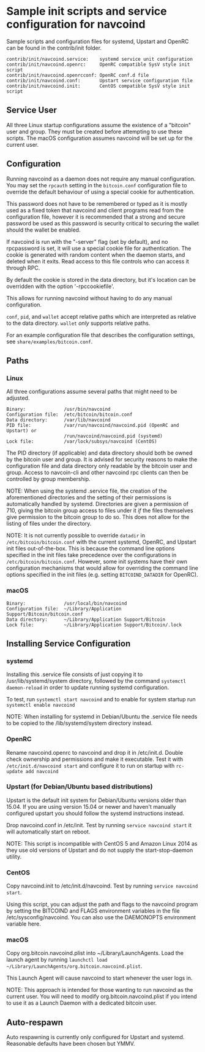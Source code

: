 Sample init scripts and service configuration for navcoind
==========================================================

Sample scripts and configuration files for systemd, Upstart and OpenRC
can be found in the contrib/init folder.

    contrib/init/navcoind.service:    systemd service unit configuration
    contrib/init/navcoind.openrc:     OpenRC compatible SysV style init script
    contrib/init/navcoind.openrcconf: OpenRC conf.d file
    contrib/init/navcoind.conf:       Upstart service configuration file
    contrib/init/navcoind.init:       CentOS compatible SysV style init script

Service User
---------------------------------

All three Linux startup configurations assume the existence of a "bitcoin" user
and group.  They must be created before attempting to use these scripts.
The macOS configuration assumes navcoind will be set up for the current user.

Configuration
---------------------------------

Running navcoind as a daemon does not require any manual configuration. You may
set the `rpcauth` setting in the `bitcoin.conf` configuration file to override
the default behaviour of using a special cookie for authentication.

This password does not have to be remembered or typed as it is mostly used
as a fixed token that navcoind and client programs read from the configuration
file, however it is recommended that a strong and secure password be used
as this password is security critical to securing the wallet should the
wallet be enabled.

If navcoind is run with the "-server" flag (set by default), and no rpcpassword is set,
it will use a special cookie file for authentication. The cookie is generated with random
content when the daemon starts, and deleted when it exits. Read access to this file
controls who can access it through RPC.

By default the cookie is stored in the data directory, but it's location can be overridden
with the option '-rpccookiefile'.

This allows for running navcoind without having to do any manual configuration.

`conf`, `pid`, and `wallet` accept relative paths which are interpreted as
relative to the data directory. `wallet` *only* supports relative paths.

For an example configuration file that describes the configuration settings,
see `share/examples/bitcoin.conf`.

Paths
---------------------------------

### Linux

All three configurations assume several paths that might need to be adjusted.

    Binary:              /usr/bin/navcoind
    Configuration file:  /etc/bitcoin/bitcoin.conf
    Data directory:      /var/lib/navcoind
    PID file:            /var/run/navcoind/navcoind.pid (OpenRC and Upstart) or
                         /run/navcoind/navcoind.pid (systemd)
    Lock file:           /var/lock/subsys/navcoind (CentOS)

The PID directory (if applicable) and data directory should both be owned by the
bitcoin user and group. It is advised for security reasons to make the
configuration file and data directory only readable by the bitcoin user and
group. Access to navcoin-cli and other navcoind rpc clients can then be
controlled by group membership.

NOTE: When using the systemd .service file, the creation of the aforementioned
directories and the setting of their permissions is automatically handled by
systemd. Directories are given a permission of 710, giving the bitcoin group
access to files under it _if_ the files themselves give permission to the
bitcoin group to do so. This does not allow
for the listing of files under the directory.

NOTE: It is not currently possible to override `datadir` in
`/etc/bitcoin/bitcoin.conf` with the current systemd, OpenRC, and Upstart init
files out-of-the-box. This is because the command line options specified in the
init files take precedence over the configurations in
`/etc/bitcoin/bitcoin.conf`. However, some init systems have their own
configuration mechanisms that would allow for overriding the command line
options specified in the init files (e.g. setting `BITCOIND_DATADIR` for
OpenRC).

### macOS

    Binary:              /usr/local/bin/navcoind
    Configuration file:  ~/Library/Application Support/Bitcoin/bitcoin.conf
    Data directory:      ~/Library/Application Support/Bitcoin
    Lock file:           ~/Library/Application Support/Bitcoin/.lock

Installing Service Configuration
-----------------------------------

### systemd

Installing this .service file consists of just copying it to
/usr/lib/systemd/system directory, followed by the command
`systemctl daemon-reload` in order to update running systemd configuration.

To test, run `systemctl start navcoind` and to enable for system startup run
`systemctl enable navcoind`

NOTE: When installing for systemd in Debian/Ubuntu the .service file needs to be copied to the /lib/systemd/system directory instead.

### OpenRC

Rename navcoind.openrc to navcoind and drop it in /etc/init.d.  Double
check ownership and permissions and make it executable.  Test it with
`/etc/init.d/navcoind start` and configure it to run on startup with
`rc-update add navcoind`

### Upstart (for Debian/Ubuntu based distributions)

Upstart is the default init system for Debian/Ubuntu versions older than 15.04. If you are using version 15.04 or newer and haven't manually configured upstart you should follow the systemd instructions instead.

Drop navcoind.conf in /etc/init.  Test by running `service navcoind start`
it will automatically start on reboot.

NOTE: This script is incompatible with CentOS 5 and Amazon Linux 2014 as they
use old versions of Upstart and do not supply the start-stop-daemon utility.

### CentOS

Copy navcoind.init to /etc/init.d/navcoind. Test by running `service navcoind start`.

Using this script, you can adjust the path and flags to the navcoind program by
setting the BITCOIND and FLAGS environment variables in the file
/etc/sysconfig/navcoind. You can also use the DAEMONOPTS environment variable here.

### macOS

Copy org.bitcoin.navcoind.plist into ~/Library/LaunchAgents. Load the launch agent by
running `launchctl load ~/Library/LaunchAgents/org.bitcoin.navcoind.plist`.

This Launch Agent will cause navcoind to start whenever the user logs in.

NOTE: This approach is intended for those wanting to run navcoind as the current user.
You will need to modify org.bitcoin.navcoind.plist if you intend to use it as a
Launch Daemon with a dedicated bitcoin user.

Auto-respawn
-----------------------------------

Auto respawning is currently only configured for Upstart and systemd.
Reasonable defaults have been chosen but YMMV.
